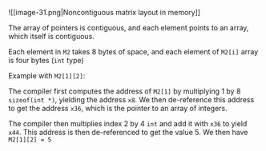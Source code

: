 ![[image-31.png|Noncontiguous matrix layout in memory]]

The array of pointers is contiguous, and each element points to an array, which itself is contiguous. 

Each element in `M2` takes 8 bytes of space, and each element of `M2[i]` array is four bytes (`int` type)

Example with `M2[1][2]`:

The compiler first computes the address of `M2[1]` by multiplying 1 by 8 `sizeof(int *)`, yielding the address `x8`. We then de-reference this address to get the address `x36`, which is the pointer to an array of integers. 

The compiler then multiplies index 2 by 4 `int` and add it with `x36` to yield `x44`. This address is then de-referenced to get the value 5. We then have `M2[1][2] = 5`
